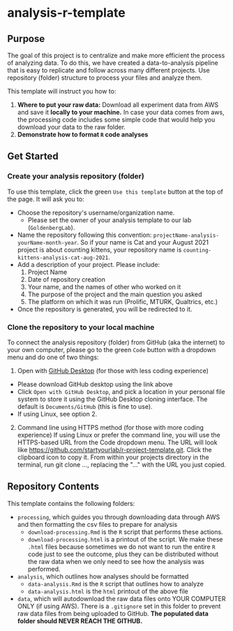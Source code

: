 # analysis-r-template

## Purpose

The goal of this project is to centralize and make more efficient the process of analyzing data. To do this, we have created a data-to-analysis pipeline that is easy to replicate and follow across many different projects. Use repository (folder) structure to process your files and analyze them.

This template will instruct you how to:

1. **Where to put your raw data:** Download all experiment data from AWS and save it **locally to your machine.**  In case your data comes from aws, the processing code includes some simple code that would help you download your data to the raw folder.
2. **Demonstrate how to format `R` code analyses**

## Get Started

### Create your analysis repository (folder)

To use this template, click the green `Use this template` button at the top of the page. It will ask you to:

- Choose the repository's username/organization name. 
    - Please set the owner of your analysis template to our lab (`GoldenbergLab`).
- Name the repository following this convention: `projectName-analysis-yourName-month-year`. So if your name is Cat and your August 2021 project is about counting kittens, your repository name is `counting-kittens-analysis-cat-aug-2021`.
- Add a description of your project. Please include:
    1. Project Name
    2. Date of repository creation
    3. Your name, and the names of other who worked on it
    4. The purpose of the project and the main question you asked
    5. The platform on which it was run (Prolific, MTURK, Qualtrics, etc.)
- Once the repository is generated, you will be redirected to it.

### Clone the repository to your local machine

To connect the analysis repository (folder) from GitHub (aka the internet) to your own computer, please go to the green `Code` button with a dropdown menu and do one of two things: 

1. Open with [GitHub Desktop](https://desktop.github.com/) (for those with less coding experience)
- Please download GitHub desktop using the link above
- Click `Open with GitHub Desktop`, and pick a location in your personal file system to store it using the GitHub Desktop cloning interface. The default is `Documents/GitHub` (this is fine to use).
- If using Linux, see option 2.

2. Command line using HTTPS method (for those with more coding experience)
If using Linux or prefer the command line, you will use the HTTPS-based URL from the Code dropdown menu. The URL will look like https://github.com/startyourlab/r-project-template.git. Click the clipboard icon to copy it. From within your projects directory in the terminal, run git clone ..., replacing the "..." with the URL you just copied.

## Repository Contents

This template contains the following folders:

- `processing`, which guides you through downloading data through AWS and then formatting the csv files to prepare for analysis
	- `download-processing.Rmd` is the `R` script that performs these actions.
	- `download-processing.html` is a printout of the script. We make these `.html` files because sometimes we do not want to run the entire `R` code just to see the outcome, plus they can be distributed without the raw data when we only need to see how the analysis was performed.
- `analysis`, which outlines how analyses should be formatted
	- `data-analysis.Rmd` is the `R` script that outlines how to analyze
	- `data-analysis.html` is the `html` printout of the above file
- `data`, which will autodownload the raw data files onto YOUR COMPUTER ONLY (if using AWS). There is a `.gitignore` set in this folder to prevent raw data files from being uploaded to GitHub. **The populated data folder should NEVER REACH THE GITHUB.**
